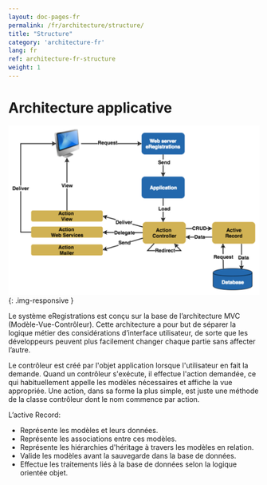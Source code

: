 ```yaml
---
layout: doc-pages-fr
permalink: /fr/architecture/structure/
title: "Structure"
category: 'architecture-fr'
lang: fr
ref: architecture-fr-structure
weight: 1
---
```


# Architecture applicative


<img src="../../img/architecture-applicative.png" />
{: .img-responsive }

Le système eRegistrations est conçu sur la base de l’architecture MVC (Modèle-Vue-Contrôleur).
Cette architecture a pour but de séparer la logique métier des considérations d’interface utilisateur, de sorte que les développeurs peuvent plus facilement changer chaque partie sans affecter l’autre.


Le contrôleur est créé par l'objet application lorsque l'utilisateur en fait la demande. Quand un contrôleur s'exécute, il effectue l'action demandée, ce qui habituellement appelle les modèles nécessaires et affiche la vue appropriée. Une action, dans sa forme la plus simple, est juste une méthode de la classe contrôleur dont le nom commence par action.


L’active Record:

- Représente les modèles et leurs données.
- Représente les associations entre ces modèles.
- Représente les hiérarchies d'héritage à travers les modèles en relation.
- Valide les modèles avant la sauvegarde dans la base de données.
- Effectue les traitements liés à la base de données selon la logique orientée objet.
